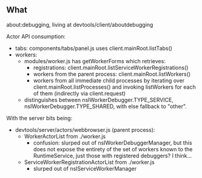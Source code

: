 ## What ##

about:debugging, living at devtools/client/aboutdebugging

Actor API consumption:
* tabs: components/tabs/panel.js uses client.mainRoot.listTabs()
* workers:
  * modules/worker.js has getWorkerForms which retrieves:
    * registrations: client.mainRoot.listServiceWorkerRegistrations()
    * workers from the parent process: client.mainRoot.listWorkers()
    * workers from all immediate child processes by iterating over
      client.mainRoot.listProcesses() and invoking listWorkers for each of
      them (indirectly via client.request)
  * distinguishes between nsIWorkerDebugger.TYPE_SERVICE,
    nsIWorkerDebugger.TYPE_SHARED, with else fallback to "other".

With the server bits being:
* devtools/server/actors/webbrowser.js (parent process):
  * WorkerActorList from ./worker.js
    * confusion: slurped out of nsIWorkerDebuggerManager, but this does not
      expose the entirety of the set of workers known to the RuntimeService,
      just those with registered debuggers?  I think...
  * ServiceWorkerRegistrationActorList from ./worker.js
    * slurped out of nsIServiceWorkerManager
